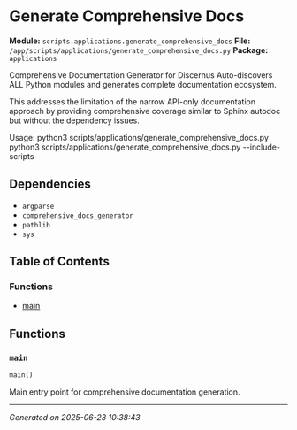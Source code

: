 # Generate Comprehensive Docs

**Module:** `scripts.applications.generate_comprehensive_docs`
**File:** `/app/scripts/applications/generate_comprehensive_docs.py`
**Package:** `applications`

Comprehensive Documentation Generator for Discernus
Auto-discovers ALL Python modules and generates complete documentation ecosystem.

This addresses the limitation of the narrow API-only documentation approach
by providing comprehensive coverage similar to Sphinx autodoc but without
the dependency issues.

Usage:
    python3 scripts/applications/generate_comprehensive_docs.py
    python3 scripts/applications/generate_comprehensive_docs.py --include-scripts

## Dependencies

- `argparse`
- `comprehensive_docs_generator`
- `pathlib`
- `sys`

## Table of Contents

### Functions
- [main](#main)

## Functions

### `main`
```python
main()
```

Main entry point for comprehensive documentation generation.

---

*Generated on 2025-06-23 10:38:43*